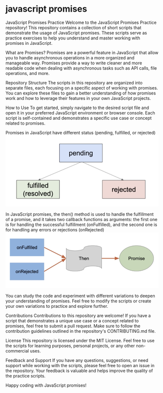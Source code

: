 # javascript promises

JavaScript Promises Practice
Welcome to the JavaScript Promises Practice repository! This repository contains a collection of short scripts that demonstrate the usage of JavaScript promises. These scripts serve as practice exercises to help you understand and master working with promises in JavaScript.

What are Promises?
Promises are a powerful feature in JavaScript that allow you to handle asynchronous operations in a more organized and manageable way. Promises provide a way to write cleaner and more readable code when dealing with asynchronous tasks such as API calls, file operations, and more.

Repository Structure
The scripts in this repository are organized into separate files, each focusing on a specific aspect of working with promises. You can explore these files to gain a better understanding of how promises work and how to leverage their features in your own JavaScript projects.

How to Use
To get started, simply navigate to the desired script file and open it in your preferred JavaScript environment or browser console. Each script is self-contained and demonstrates a specific use case or concept related to promises.

Promises in JavaScript have different status (pending, fulfilled, or rejected)
![status](./status.png)

In JavaScript promises, the then() method is used to handle the fulfillment of a promise, and it takes two callback functions as arguments: the first one is for handling the successful fulfillment (onFulfilled), and the second one is for handling any errors or rejections (onRejected)
![method](./method.png)

You can study the code and experiment with different variations to deepen your understanding of promises. Feel free to modify the scripts or create your own variations to practice and explore further.

Contributions
Contributions to this repository are welcome! If you have a script that demonstrates a unique use case or a concept related to promises, feel free to submit a pull request. Make sure to follow the contribution guidelines outlined in the repository's CONTRIBUTING.md file.

License
This repository is licensed under the MIT License. Feel free to use the scripts for learning purposes, personal projects, or any other non-commercial uses.

Feedback and Support
If you have any questions, suggestions, or need support while working with the scripts, please feel free to open an issue in the repository. Your feedback is valuable and helps improve the quality of the practice scripts.

Happy coding with JavaScript promises!
